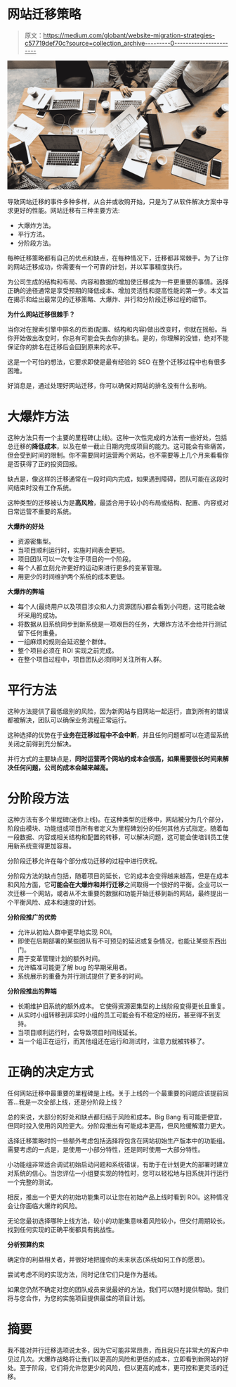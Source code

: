 # 网站迁移策略

> 原文：<https://medium.com/globant/website-migration-strategies-c57719def70c?source=collection_archive---------0----------------------->

![](img/7328eec7127bd0f3988185ac55940d7f.png)

导致网站迁移的事件多种多样，从合并或收购开始，只是为了从软件解决方案中寻求更好的性能。网站迁移有三种主要方法:

*   大爆炸方法。
*   平行方法。
*   分阶段方法。

每种迁移策略都有自己的优点和缺点，在每种情况下，迁移都非常棘手。为了让你的网站迁移成功，你需要有一个可靠的计划，并以军事精度执行。

为公司生成的结构和布局、内容和数据的增加使迁移成为一件更重要的事情。选择正确的途径通常是享受预期的降低成本、增加灵活性和提高性能的第一步。本文旨在揭示和给出最常见的迁移策略、大爆炸、并行和分阶段迁移过程的细节。

**为什么网站迁移很棘手？**

当你对在搜索引擎中排名的页面(配置、结构和内容)做出改变时，你就在摇船。当你开始做出改变时，你总有可能会失去你的排名。是的，你理解的没错，绝对不能保证你的排名在迁移后会回到原来的水平。

这是一个可怕的想法，它要求即使是最有经验的 SEO 在整个迁移过程中也有很多困难。

好消息是，通过处理好网站迁移，你可以确保对网站的排名没有什么影响。

# 大爆炸方法

这种方法只有一个主要的里程碑(上线)。这种一次性完成的方法有一些好处，包括总迁移的**降低成本**，以及在单一截止日期内完成项目的能力。这可能会有些痛苦，但会受到时间的限制。你不需要同时运营两个网站，也不需要等上几个月来看看你是否获得了正的投资回报。

缺点是，像这样的迁移通常在一段时间内完成，如果遇到障碍，团队可能在这段时间结束时没有工作系统。

这种类型的迁移被认为是**高风险**，最适合用于较小的布局或结构、配置、内容或对日常运营不重要的系统。

**大爆炸的好处**

*   资源密集型。
*   当项目顺利运行时，实施时间表会更短。
*   项目团队可以一次专注于项目的一个阶段。
*   每个人都立刻允许更好的运动来进行更多的变革管理。
*   用更少的时间维护两个系统的成本更低。

**大爆炸的弊端**

*   每个人(最终用户以及项目涉众和人力资源团队)都会看到小问题，这可能会破坏采用的成功。
*   将数据从旧系统同步到新系统是一项艰巨的任务，大爆炸方法不会给并行测试留下任何重叠。
*   一组麻烦的规则会延迟整个群体。
*   整个项目必须在 ROI 实现之前完成。
*   在整个项目过程中，项目团队必须同时关注所有人群。

# 平行方法

这种方法提供了最低级别的风险，因为新网站与旧网站一起运行，直到所有的错误都被解决，团队可以确保业务流程正常运行。

这种选择的优势在于**业务在迁移过程中不会中断**，并且任何问题都可以在遗留系统关闭之前得到充分解决。

并行方式的主要缺点是，**同时运营两个网站的成本会很高，如果需要很长时间来解决任何问题，公司的成本会越来越高。**

# 分阶段方法

这种方法有多个里程碑(迷你上线)。在这种类型的迁移中，网站被分为几个部分，阶段由模块、功能组或项目所有者定义为里程碑划分的任何其他方式指定。随着每一段数据、内容或相关结构和配置的转移，可以解决问题，这可能会使培训员工使用新系统变得更加容易。

分阶段迁移允许在每个部分成功迁移的过程中进行庆祝。

分阶段方法的缺点包括，随着项目的延长，它的成本会变得越来越高，但是在成本和风险方面，它**可能会在大爆炸和并行迁移**之间取得一个很好的平衡。企业可以一次迁移一个网站，或者从不太重要的数据和功能开始迁移到新的网站，最终提出一个平衡风险、成本和速度的计划。

**分阶段推广的优势**

*   允许从初始人群中更早地实现 ROI。
*   即使在后期部署的某些团队有不可预见的延迟或复杂情况，也能让某些东西出门。
*   用于变革管理计划的额外时间。
*   允许瞄准可能更了解 bug 的早期采用者。
*   系统展示的重叠为并行测试提供了更多的时间。

**分阶段推出的弊端**

*   长期维护旧系统的额外成本。
    它使得资源密集型的上线阶段变得更长且重复。
*   从实时小组转移到非实时小组的员工可能会有不稳定的经历，甚至得不到支持。
*   当项目顺利运行时，会导致项目时间线延长。
*   当一个组正在运行，而其他组还在运行和测试时，注意力就被转移了。

# 正确的决定方式

任何网站迁移中最重要的里程碑是上线。关于上线的一个最重要的问题应该提前回答…我是一次全部上线，还是分阶段上线？

总的来说，大部分的好处和缺点都归结于风险和成本。Big Bang 有可能更便宜，但同时投入使用的风险更大。分阶段推出有可能成本更高，但风险缓解潜力更大。

选择迁移策略时的一些额外考虑包括选择将包含在网站初始生产版本中的功能组。需要考虑的一点是，是使用一小部分特性，还是同时使用一大部分特性。

小功能组非常适合调试初始启动问题和系统错误，有助于在计划更大的部署时建立对系统的信心。当您评估一小组要实现的特性时，您可以轻松地与旧系统并行运行一个完整的测试。

相反，推出一个更大的初始功能集可以让您在初始产品上线时看到 ROI。这种情况会让你面临大爆炸的风险。

无论您最初选择哪种上线方法，较小的功能集意味着风险较小，但交付周期较长。找到任何实现的正确平衡都具有挑战性。

**分析预算约束**

确定你的利益相关者，并很好地把握你的未来状态(系统如何工作的愿景)。

尝试考虑不同的实现方法，同时记住它们只是作为基线。

如果您仍然不确定对您的团队成员来说最好的方法，我们可以随时提供帮助。我们将与您合作，为您的实施项目提供最佳的项目计划。

# 摘要

我不能对并行迁移选项说太多，因为它可能非常昂贵，而且我只在非常大的客户中见过几次。大爆炸战略将让我们以更高的风险和更低的成本，立即看到新网站的好处。至于阶段，它们将允许您更少的风险，但以更高的成本，更可控和更灵活的迁移。